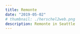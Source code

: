 ```yaml
---
title: Remonte
date: "2019-05-02"
# thumbnail: ./herschel2web.png
description: Remonte in Seattle
---
```

